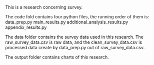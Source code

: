 This is a research concerning survey.

The code fold contains four python files, the running order of them is:
data_prep.py
main_results.py
additional_analysis_results.py
appendix_results.py

The data folder contains the survey data used in this research. The raw_survey_data.csv is raw data, and the clean_survey_data.csv is processed data create by data_prep.py out of raw_survey_data.csv.

The output folder contains charts of this research.